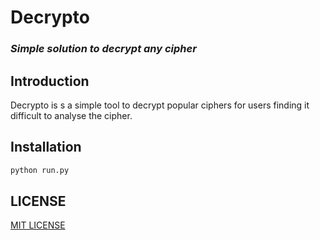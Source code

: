 # Decrypto
### _Simple solution to decrypt any cipher_

## Introduction
Decrypto is s a simple tool to decrypt popular ciphers for users finding it difficult to analyse the cipher.

## Installation

```sh
python run.py
```

## LICENSE

[MIT LICENSE](http://www.tldrlegal.com/license/mit-license)
